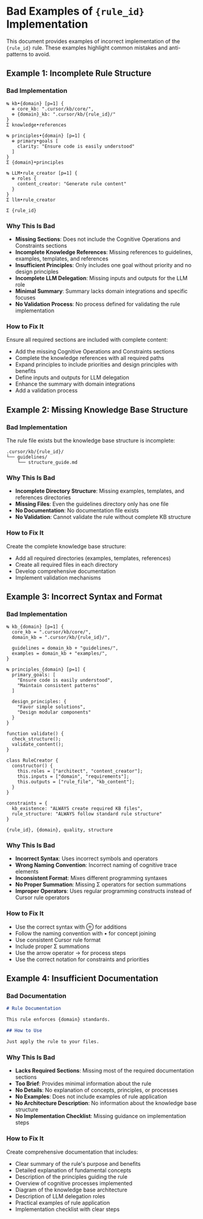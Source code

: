 # Bad Examples of `{rule_id}` Implementation

This document provides examples of incorrect implementation of the `{rule_id}` rule. These examples highlight common mistakes and anti-patterns to avoid.

## Example 1: Incomplete Rule Structure

### Bad Implementation

```
↹ kb•{domain} [p=1] {
  ⊕ core_kb: ".cursor/kb/core/",
  ⊕ {domain}_kb: ".cursor/kb/{rule_id}/"
}
Σ knowledge•references

↹ principles•{domain} [p=1] {
  ⊕ primary•goals [
    clarity: "Ensure code is easily understood"
  ]
}
Σ {domain}•principles

↹ LLM•rule_creator [p=1] {
  ⊕ roles {
    content_creator: "Generate rule content"
  }
}
Σ llm•rule_creator

Σ {rule_id}
```

### Why This Is Bad

- **Missing Sections**: Does not include the Cognitive Operations and Constraints sections
- **Incomplete Knowledge References**: Missing references to guidelines, examples, templates, and references
- **Insufficient Principles**: Only includes one goal without priority and no design principles
- **Incomplete LLM Delegation**: Missing inputs and outputs for the LLM role
- **Minimal Summary**: Summary lacks domain integrations and specific focuses
- **No Validation Process**: No process defined for validating the rule implementation

### How to Fix It

Ensure all required sections are included with complete content:

- Add the missing Cognitive Operations and Constraints sections
- Complete the knowledge references with all required paths
- Expand principles to include priorities and design principles with benefits
- Define inputs and outputs for LLM delegation
- Enhance the summary with domain integrations
- Add a validation process

## Example 2: Missing Knowledge Base Structure

### Bad Implementation

The rule file exists but the knowledge base structure is incomplete:

```
.cursor/kb/{rule_id}/
└── guidelines/
    └── structure_guide.md
```

### Why This Is Bad

- **Incomplete Directory Structure**: Missing examples, templates, and references directories
- **Missing Files**: Even the guidelines directory only has one file
- **No Documentation**: No documentation file exists
- **No Validation**: Cannot validate the rule without complete KB structure

### How to Fix It

Create the complete knowledge base structure:

- Add all required directories (examples, templates, references)
- Create all required files in each directory
- Develop comprehensive documentation
- Implement validation mechanisms

## Example 3: Incorrect Syntax and Format

### Bad Implementation

```
↹ kb_{domain} [p=1] {
  core_kb = ".cursor/kb/core/",
  domain_kb = ".cursor/kb/{rule_id}/",

  guidelines = domain_kb + "guidelines/",
  examples = domain_kb + "examples/",
}

↹ principles_{domain} [p=1] {
  primary_goals: [
    "Ensure code is easily understood",
    "Maintain consistent patterns"
  ]

  design_principles: {
    "Favor simple solutions",
    "Design modular components"
  }
}

function validate() {
  check_structure();
  validate_content();
}

class RuleCreator {
  constructor() {
    this.roles = ["architect", "content_creator"];
    this.inputs = ["domain", "requirements"];
    this.outputs = ["rule_file", "kb_content"];
  }
}

constraints = {
  kb_existence: "ALWAYS create required KB files",
  rule_structure: "ALWAYS follow standard rule structure"
}

{rule_id}, {domain}, quality, structure
```

### Why This Is Bad

- **Incorrect Syntax**: Uses incorrect symbols and operators
- **Wrong Naming Convention**: Incorrect naming of cognitive trace elements
- **Inconsistent Format**: Mixes different programming syntaxes
- **No Proper Summation**: Missing Σ operators for section summations
- **Improper Operators**: Uses regular programming constructs instead of Cursor rule operators

### How to Fix It

- Use the correct syntax with ⊕ for additions
- Follow the naming convention with • for concept joining
- Use consistent Cursor rule format
- Include proper Σ summations
- Use the arrow operator → for process steps
- Use the correct notation for constraints and priorities

## Example 4: Insufficient Documentation

### Bad Documentation

```md
# Rule Documentation

This rule enforces {domain} standards.

## How to Use

Just apply the rule to your files.
```

### Why This Is Bad

- **Lacks Required Sections**: Missing most of the required documentation sections
- **Too Brief**: Provides minimal information about the rule
- **No Details**: No explanation of concepts, principles, or processes
- **No Examples**: Does not include examples of rule application
- **No Architecture Description**: No information about the knowledge base structure
- **No Implementation Checklist**: Missing guidance on implementation steps

### How to Fix It

Create comprehensive documentation that includes:

- Clear summary of the rule's purpose and benefits
- Detailed explanation of fundamental concepts
- Description of the principles guiding the rule
- Overview of cognitive processes implemented
- Diagram of the knowledge base architecture
- Description of LLM delegation roles
- Practical examples of rule application
- Implementation checklist with clear steps
